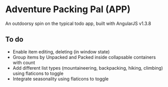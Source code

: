 # Adventure Packing Pal (APP)
An outdoorsy spin on the typical todo app, built with AngularJS v1.3.8

## To do
- Enable item editing, deleting (in window state)
- Group items by Unpacked and Packed inside collapsable containers with count
- Add different list types (mountaineering, backpacking, hiking, climbing) using flaticons to toggle
- Integrate seasonality using flaticons to toggle
